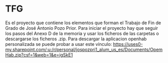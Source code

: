 # TFG
Es el proyecto que contiene los elementos que forman el Trabajo de Fin de Grado de José Antonio Pozo Prior.
Para iniciar el proyecto hay que seguir los pasos del Anexo D de la memoria y usar los ficheros de las carpetas o descargarse los ficheros .zip. 
Para descargar la aplicacion openhab personalizada se puede probar a usar este vínculo: 
https://uses0-my.sharepoint.com/:u:/r/personal/jospozpri1_alum_us_es/Documents/OpemHab.zip?csf=1&web=1&e=igSkE1
